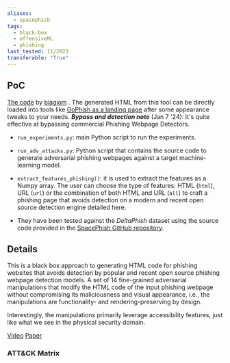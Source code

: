 ```yaml
---
aliases:
  - spacephish
tags:
  - black-box
  - offensiveML
  - phishing
last_tested: 11/2023
transferable: "True"
---
```

## **PoC**

[The code](https://github.com/advmlphish/raze_to_the_ground_aisec23) by [biagiom](https://github.com/biagiom) . The generated HTML from this tool can be directly loaded into tools like [GoPhish as a landing page](https://docs.getgophish.com/user-guide/documentation/landing-pages) after some appearance tweaks to your needs. 
***Bypass and detection note*** (Jan 7 '24): It's quite effective at bypassing commercial Phishing Webpage Detectors.
- `run_experiments.py`: main Python script to run the experiments.
- `run_adv_attacks.py`: Python script that contains the source code to generate adversarial phishing webpages against a target machine-learning model.
- `extract_features_phishing()`: it is used to extract the features as a Numpy array. The user can choose the type of features: HTML (`html`), URL (`url`) or the combination of both HTML and URL (`all`) to craft a phishing page that avoids detection on a modern and recent open source detection engine detailed here.

- They have been tested against the _DeltaPhish_ dataset using the source code provided in the [SpacePhish GitHub repository](https://github.com/hihey54/acsac22_spacephish/tree/99fe25e4dca1bdc7ccebece78db325955f5f532f).
 
## **Details**
This is a black box approach to generating HTML code for phishing websites that avoids detection by popular and recent open source phishing webpage detection models.
A set of 14 fine-grained adversarial manipulations that modify the HTML code of the input phishing webpage without compromising its maliciousness and visual appearance, i.e., the manipulations are functionality- and rendering-preserving by design. 

Interestingly, the manipulations primarily leverage accessibility features, just like what we see in the physical security domain. 

[Video](https://www.youtube.com/watch?v=TldJW5H4vmg)
[Paper](https://arxiv.org/abs/2310.03166) 
### ATT&CK Matrix